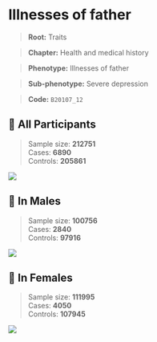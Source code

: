 # Illnesses of father
> **Root:** Traits  

> **Chapter:** Health and medical history  

> **Phenotype:** Illnesses of father  

> **Sub-phenotype:** Severe depression  

> **Code:** `B20107_12`

## 🧪 All Participants  
> Sample size: **212751**  
> Cases: **6890**  
> Controls: **205861**
<img src="/Traits/Figures/ALL/B20107_12.png"/>
<CsvTable src="/Traits/Data/ALL/LG_B20107_12.csv" label="🔍 View full results" />

## 👨 In Males  
> Sample size: **100756**  
> Cases: **2840**  
> Controls: **97916**
<img src="/Traits/Figures/Male/B20107_12.png"/>
<CsvTable src="/Traits/Data/Male/LG_B20107_12.csv" label="🔍 View full results" />

## 👩 In Females  
> Sample size: **111995**  
> Cases: **4050**  
> Controls: **107945**
<img src="/Traits/Figures/Female/B20107_12.png"/>
<CsvTable src="/Traits/Data/Female/LG_B20107_12.csv" label="🔍 View full results" />
